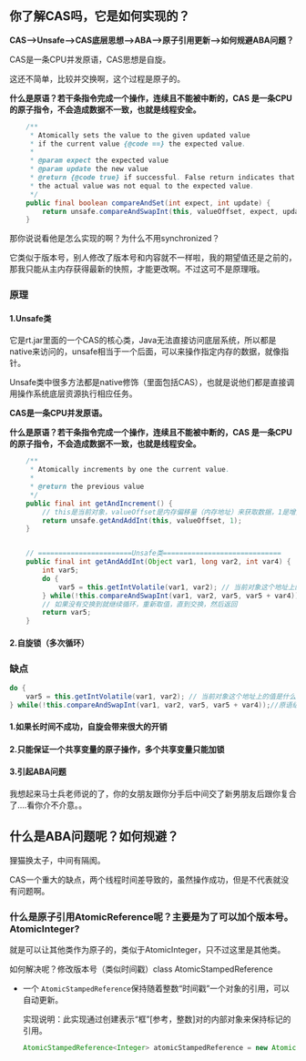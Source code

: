 ## 你了解CAS吗，它是如何实现的？

**CAS-->Unsafe-->CAS底层思想-->ABA-->原子引用更新-->如何规避ABA问题？**

CAS是一条CPU并发原语，CAS思想是自旋。

这还不简单，比较并交换啊，这个过程是原子的。

**什么是原语？若干条指令完成一个操作，连续且不能被中断的，CAS 是一条CPU的原子指令，不会造成数据不一致，也就是线程安全。**

```java
    /**
     * Atomically sets the value to the given updated value
     * if the current value {@code ==} the expected value.
     *
     * @param expect the expected value
     * @param update the new value
     * @return {@code true} if successful. False return indicates that
     * the actual value was not equal to the expected value.
     */
    public final boolean compareAndSet(int expect, int update) {
        return unsafe.compareAndSwapInt(this, valueOffset, expect, update);
    }
```

那你说说看他是怎么实现的啊？为什么不用synchronized？

它类似于版本号，别人修改了版本号和内容就不一样啦，我的期望值还是之前的，那我只能从主内存获得最新的快照，才能更改啊。不过这可不是原理哦。

### 原理

#### 1.Unsafe类

它是rt.jar里面的一个CAS的核心类，Java无法直接访问底层系统，所以都是native来访问的，unsafe相当于一个后面，可以来操作指定内存的数据，就像指针。

Unsafe类中很多方法都是native修饰（里面包括CAS），也就是说他们都是直接调用操作系统底层资源执行相应任务。

**CAS是一条CPU并发原语。**

**什么是原语？若干条指令完成一个操作，连续且不能被中断的，CAS 是一条CPU的原子指令，不会造成数据不一致，也就是线程安全。**

```java
    /**
     * Atomically increments by one the current value.
     *
     * @return the previous value
     */
    public final int getAndIncrement() {
        // this是当前对象，valueOffset是内存偏移量（内存地址）来获取数据，1是增量
        return unsafe.getAndAddInt(this, valueOffset, 1); 
    }


	// =======================Unsafe类=============================
	public final int getAndAddInt(Object var1, long var2, int var4) {
        int var5;
        do {
            var5 = this.getIntVolatile(var1, var2); // 当前对象这个地址上的值是什么（var5）
        } while(!this.compareAndSwapInt(var1, var2, var5, var5 + var4));//原语级别，线程安全
		// 如果没有交换到就继续循环，重新取值，直到交换，然后返回
        return var5;
    }
```

#### 2.自旋锁（多次循环）



### 缺点

```java
do {
    var5 = this.getIntVolatile(var1, var2); // 当前对象这个地址上的值是什么（var5）
} while(!this.compareAndSwapInt(var1, var2, var5, var5 + var4));//原语级别，线程安全
```

#### 1.如果长时间不成功，自旋会带来很大的开销

#### 2.只能保证一个共享变量的原子操作，多个共享变量只能加锁

#### 3.引起ABA问题

我想起来马士兵老师说的了，你的女朋友跟你分手后中间交了新男朋友后跟你复合了....看你介不介意。。 



## 什么是ABA问题呢？如何规避？

狸猫换太子，中间有隔阂。

CAS一个重大的缺点，两个线程时间差导致的，虽然操作成功，但是不代表就没有问题啊。

### 什么是原子引用AtomicReference呢？主要是为了可以加个版本号。AtomicInteger?

就是可以让其他类作为原子的，类似于AtomicInteger，只不过这里是其他类。

如何解决呢？修改版本号（类似时间戳）class AtomicStampedReference<V>

- 一个 `AtomicStampedReference`保持随着整数“时间戳”一个对象的引用，可以自动更新。 

  实现说明：此实现通过创建表示“框”[参考，整数]对的内部对象来保持标记的引用。

  ```java
  AtomicStampedReference<Integer> atomicStampedReference = new AtomicStampedReference<>(100, 1);
  ```
